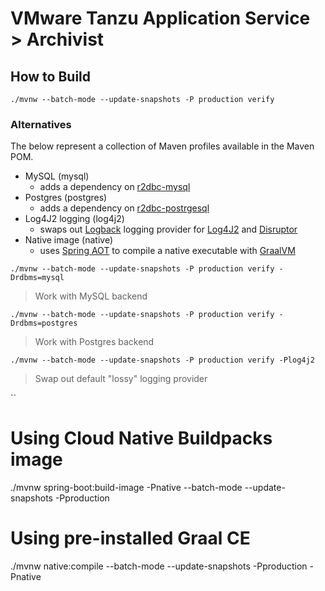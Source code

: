 # VMware Tanzu Application Service > Archivist

## How to Build

```
./mvnw --batch-mode --update-snapshots -P production verify
```

### Alternatives

The below represent a collection of Maven profiles available in the Maven POM.

* MySQL (mysql)
  * adds a dependency on [r2dbc-mysql](https://github.com/asyncer-io/r2dbc-mysql)
* Postgres (postgres)
  * adds a dependency on [r2dbc-postrgesql](https://github.com/pgjdbc/r2dbc-postgresql)
* Log4J2 logging (log4j2)
  * swaps out [Logback](http://logback.qos.ch/documentation.html) logging provider for [Log4J2](https://logging.apache.org/log4j/2.x/manual/async.html) and [Disruptor](https://lmax-exchange.github.io/disruptor/user-guide/index.html#_introduction)
* Native image (native)
  * uses [Spring AOT](https://docs.spring.io/spring-native/docs/current/reference/htmlsingle/#spring-aot-maven) to compile a native executable with [GraalVM](https://www.graalvm.org/docs/introduction/)

```
./mvnw --batch-mode --update-snapshots -P production verify -Drdbms=mysql
```
> Work with MySQL backend

```
./mvnw --batch-mode --update-snapshots -P production verify -Drdbms=postgres
```
> Work with Postgres backend

```
./mvnw --batch-mode --update-snapshots -P production verify -Plog4j2
```
> Swap out default "lossy" logging provider

``
# Using Cloud Native Buildpacks image
./mvnw spring-boot:build-image -Pnative --batch-mode --update-snapshots -Pproduction

# Using pre-installed Graal CE
./mvnw native:compile --batch-mode --update-snapshots -Pproduction -Pnative
```
